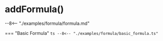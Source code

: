 # addFormula()

--8<-- "./examples/formula/formula.md"

=== "Basic Formula"
    ```ts
    --8<-- "./examples/formula/basic_formula.ts"
    ```
